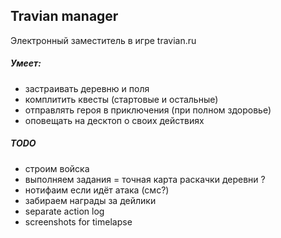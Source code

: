 Travian manager
---

Электронный заместитель в игре travian.ru

##### Умеет:
- застраивать деревню и поля
- комплитить квесты (стартовые и остальные)
- отправлять героя в приключения (при полном здоровье)
- оповещать на десктоп о своих действиях


##### TODO
- строим войска
- выполняем задания = точная карта раскачки деревни ?
- нотифаим если идёт атака (смс?)
- забираем награды за дейлики
- separate action log
- screenshots for timelapse
